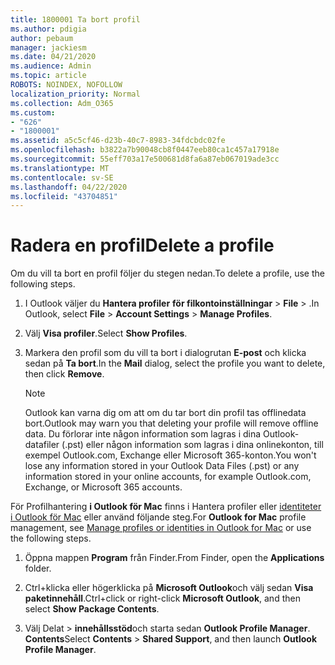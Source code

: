 ```yaml
---
title: 1800001 Ta bort profil
ms.author: pdigia
author: pebaum
manager: jackiesm
ms.date: 04/21/2020
ms.audience: Admin
ms.topic: article
ROBOTS: NOINDEX, NOFOLLOW
localization_priority: Normal
ms.collection: Adm_O365
ms.custom:
- "626"
- "1800001"
ms.assetid: a5c5cf46-d23b-40c7-8983-34fdcbdc02fe
ms.openlocfilehash: b3822a7b90048cb8f0447eeb80ca1c457a17918e
ms.sourcegitcommit: 55eff703a17e500681d8fa6a87eb067019ade3cc
ms.translationtype: MT
ms.contentlocale: sv-SE
ms.lasthandoff: 04/22/2020
ms.locfileid: "43704851"
---
```

# <a name="delete-a-profile"></a><span data-ttu-id="6d4a4-102">Radera en profil</span><span class="sxs-lookup"><span data-stu-id="6d4a4-102">Delete a profile</span></span>

<span data-ttu-id="6d4a4-103">Om du vill ta bort en profil följer du stegen nedan.</span><span class="sxs-lookup"><span data-stu-id="6d4a4-103">To delete a profile, use the following steps.</span></span>
  
1. <span data-ttu-id="6d4a4-104">I Outlook väljer du **Hantera profiler** **för filkontoinställningar** \> **File** \> .</span><span class="sxs-lookup"><span data-stu-id="6d4a4-104">In Outlook, select **File** \> **Account Settings** \> **Manage Profiles**.</span></span>

2. <span data-ttu-id="6d4a4-105">Välj **Visa profiler**.</span><span class="sxs-lookup"><span data-stu-id="6d4a4-105">Select **Show Profiles**.</span></span>

3. <span data-ttu-id="6d4a4-106">Markera den profil som du vill ta bort i dialogrutan **E-post** och klicka sedan på **Ta bort**.</span><span class="sxs-lookup"><span data-stu-id="6d4a4-106">In the **Mail** dialog, select the profile you want to delete, then click **Remove**.</span></span>

    > [!NOTE]
    > <span data-ttu-id="6d4a4-107">Outlook kan varna dig om att om du tar bort din profil tas offlinedata bort.</span><span class="sxs-lookup"><span data-stu-id="6d4a4-107">Outlook may warn you that deleting your profile will remove offline data.</span></span> <span data-ttu-id="6d4a4-108">Du förlorar inte någon information som lagras i dina Outlook-datafiler (.pst) eller någon information som lagras i dina onlinekonton, till exempel Outlook.com, Exchange eller Microsoft 365-konton.</span><span class="sxs-lookup"><span data-stu-id="6d4a4-108">You won't lose any information stored in your Outlook Data Files (.pst) or any information stored in your online accounts, for example Outlook.com, Exchange, or Microsoft 365 accounts.</span></span>
  
<span data-ttu-id="6d4a4-109">För Profilhantering **i Outlook för Mac** finns i Hantera profiler eller [identiteter i Outlook för Mac](https://support.office.com/article/fed2a955-74df-4a24-bef6-78a426958c4c.aspx) eller använd följande steg.</span><span class="sxs-lookup"><span data-stu-id="6d4a4-109">For **Outlook for Mac** profile management, see [Manage profiles or identities in Outlook for Mac](https://support.office.com/article/fed2a955-74df-4a24-bef6-78a426958c4c.aspx) or use the following steps.</span></span>
  
1. <span data-ttu-id="6d4a4-110">Öppna mappen **Program** från Finder.</span><span class="sxs-lookup"><span data-stu-id="6d4a4-110">From Finder, open the **Applications** folder.</span></span>

2. <span data-ttu-id="6d4a4-111">Ctrl+klicka eller högerklicka på **Microsoft Outlook**och välj sedan **Visa paketinnehåll**.</span><span class="sxs-lookup"><span data-stu-id="6d4a4-111">Ctrl+click or right-click **Microsoft Outlook**, and then select **Show Package Contents**.</span></span>

3. <span data-ttu-id="6d4a4-112">Välj Delat \> **innehållsstöd**och starta sedan **Outlook Profile Manager**. **Contents**</span><span class="sxs-lookup"><span data-stu-id="6d4a4-112">Select **Contents** \> **Shared Support**, and then launch **Outlook Profile Manager**.</span></span>
